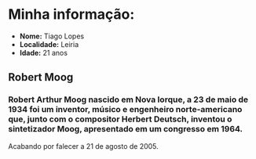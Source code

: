 # Minha informação:

* **Nome:** Tiago Lopes
* **Localidade:** Leiria
* **Idade:** 21 anos


## Robert Moog 

### Robert Arthur Moog nascido em Nova Iorque, a 23 de maio de 1934 foi um inventor, músico e engenheiro norte-americano que, junto com o compositor Herbert Deutsch, inventou o sintetizador Moog, apresentado em um congresso em 1964. 
Acabando por falecer a 21 de agosto de 2005.